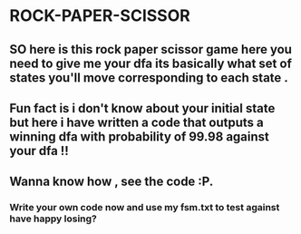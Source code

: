 # ROCK-PAPER-SCISSOR
## SO here is this rock paper scissor game here you need to give me your dfa its basically what set of states you'll move corresponding to each state .
## Fun fact is i don't know about your initial state but here i have written a code that outputs a winning dfa with probability of 99.98 against your dfa !!
Wanna know how , see the code :P.
---
### Write your own code now and use my fsm.txt to test against have happy losing?
